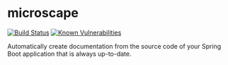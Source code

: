 # microscape

[![Build Status](https://travis-ci.org/microscape/microscape.svg?branch=master)](https://travis-ci.org/microscape/microscape)
[![Known Vulnerabilities](https://snyk.io/test/github/microscape/microscape/badge.svg?targetFile=build.gradle)](https://snyk.io/test/github/microscape/microscape?targetFile=build.gradle)

Automatically create documentation from the source code of your Spring Boot application
that is always up-to-date. 